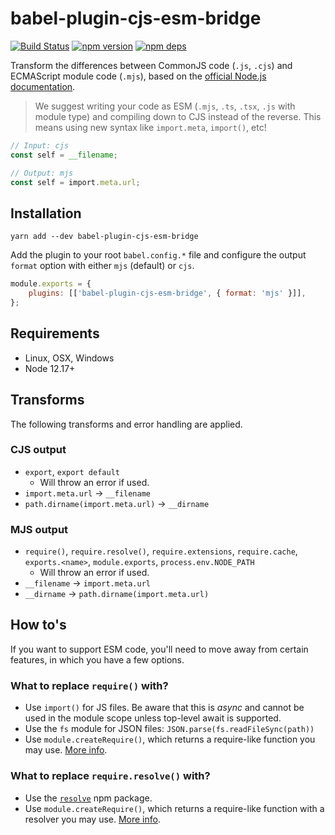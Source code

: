 # babel-plugin-cjs-esm-bridge

[![Build Status](https://github.com/milesj/packemon/workflows/Build/badge.svg)](https://github.com/milesj/packemon/actions?query=branch%3Amaster)
[![npm version](https://badge.fury.io/js/babel-plugin-cjs-esm-bridge.svg)](https://www.npmjs.com/package/babel-plugin-cjs-esm-bridge)
[![npm deps](https://david-dm.org/milesj/packemon.svg?path=packages/babel-plugin-cjs-esm-bridge)](https://www.npmjs.com/package/babel-plugin-cjs-esm-bridge)

Transform the differences between CommonJS code (`.js`, `.cjs`) and ECMAScript module code (`.mjs`),
based on the
[official Node.js documentation](https://nodejs.org/api/esm.html#esm_differences_between_es_modules_and_commonjs).

> We suggest writing your code as ESM (`.mjs`, `.ts`, `.tsx`, `.js` with module type) and compiling
> down to CJS instead of the reverse. This means using new syntax like `import.meta`, `import()`,
> etc!

```ts
// Input: cjs
const self = __filename;
```

```ts
// Output: mjs
const self = import.meta.url;
```

## Installation

```
yarn add --dev babel-plugin-cjs-esm-bridge
```

Add the plugin to your root `babel.config.*` file and configure the output `format` option with
either `mjs` (default) or `cjs`.

```js
module.exports = {
	plugins: [['babel-plugin-cjs-esm-bridge', { format: 'mjs' }]],
};
```

## Requirements

- Linux, OSX, Windows
- Node 12.17+

## Transforms

The following transforms and error handling are applied.

### CJS output

- `export`, `export default`
  - Will throw an error if used.
- `import.meta.url` -> `__filename`
- `path.dirname(import.meta.url)` -> `__dirname`

### MJS output

- `require()`, `require.resolve()`, `require.extensions`, `require.cache`, `exports.<name>`,
  `module.exports`, `process.env.NODE_PATH`
  - Will throw an error if used.
- `__filename` -> `import.meta.url`
- `__dirname` -> `path.dirname(import.meta.url)`

## How to's

If you want to support ESM code, you'll need to move away from certain features, in which you have a
few options.

### What to replace `require()` with?

- Use `import()` for JS files. Be aware that this is _async_ and cannot be used in the module scope
  unless top-level await is supported.
- Use the `fs` module for JSON files: `JSON.parse(fs.readFileSync(path))`
- Use `module.createRequire()`, which returns a require-like function you may use.
  [More info](https://nodejs.org/api/module.html#module_module_createrequire_filename).

### What to replace `require.resolve()` with?

- Use the [`resolve`](https://www.npmjs.com/package/resolve) npm package.
- Use `module.createRequire()`, which returns a require-like function with a resolver you may use.
  [More info](https://nodejs.org/api/module.html#module_module_createrequire_filename).
